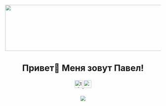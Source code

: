 <br clear="both">

<div align="center">
  <img height="150" width="600" src="https://user-images.githubusercontent.com/4668356/76604950-a3fc6a80-64dd-11ea-9e7d-b37263a15110.png"  />
</div>

###

<h1 align="center">Привет👋 Меня зовут Павел!</h1>

###

<div align="center">
  <a href="https://t.me/pashykdf" target="_blank">
    <img src="https://img.shields.io/static/v1?message=Telegram&logo=telegram&label=&color=2CA5E0&logoColor=white&labelColor=&style=for-the-badge" height="25" alt="telegram logo"  />
  </a>
  <a href="https://vk.com/pashykdf" target="_blank">
    <img src="https://img.shields.io/badge/VKontakte-blue?style=flat-square&logo=VK" height="25"  />
  </a>
</div>

###

<div align="center">
  <img src="https://visitor-badge.laobi.icu/badge?page_id=pashykdf.pashykdf&"  />
</div>

<!--
**PaShyKDF/PaShyKDF** is a ✨ _special_ ✨ repository because its `README.md` (this file) appears on your GitHub profile.

Here are some ideas to get you started:

- 🔭 I’m currently working on ...
- 🌱 I’m currently learning ...
- 👯 I’m looking to collaborate on ...
- 🤔 I’m looking for help with ...
- 💬 Ask me about ...
- 📫 How to reach me: ...
- 😄 Pronouns: ...
- ⚡ Fun fact: ...
-->
